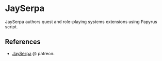 # JaySerpa

JaySerpa authors quest and role-playing systems extensions using Papyrus script.

## References

- [JaySerpa](https://www.patreon.com/JaySerpa) @ patreon.

